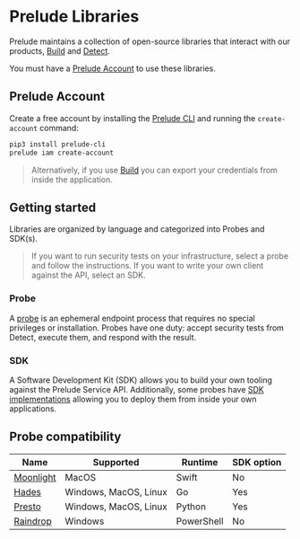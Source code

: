 # Prelude Libraries

Prelude maintains a collection of open-source libraries that interact with our products, [Build](https://docs.prelude.org/docs/build) and [Detect](https://docs.prelude.org/docs/the-basics).

You must have a [Prelude Account](https://docs.prelude.org/docs/prelude-account) to use these libraries. 

## Prelude Account

Create a free account by installing the [Prelude CLI](https://docs.prelude.org/docs/prelude-cli) and running the ``create-account`` command:
```bash
pip3 install prelude-cli
prelude iam create-account
```

> Alternatively, if you use [Build](https://build.preludesecurity.com) you can export your credentials from inside the application.

## Getting started

Libraries are organized by language and categorized into Probes and SDK(s).

> If you want to run security tests on your infrastructure, select a probe and follow the instructions. If you want to write your own client against the API, select an SDK.

### Probe

A [probe](https://docs.prelude.org/docs/probes) is an ephemeral endpoint process that requires no special privileges or installation. Probes have one duty: accept security tests from Detect, execute them, and respond with the result.

### SDK

A Software Development Kit (SDK) allows you to build your own tooling against the Prelude Service API. Additionally, some probes have [SDK implementations](https://docs.prelude.org/docs/probes#sdk-probes) allowing you to deploy them from inside your own applications.

## Probe compatibility 

| Name  | Supported | Runtime | SDK option
| ------------- | ------------- | ------------- | -------------
| [Moonlight](https://github.com/preludeorg/libraries/tree/master/swift/probe) | MacOS | Swift | No
| [Hades](https://github.com/preludeorg/libraries/tree/master/go/probe) | Windows, MacOS, Linux | Go | Yes
| [Presto](https://github.com/preludeorg/libraries/tree/master/python/probe) | Windows, MacOS, Linux | Python | Yes
| [Raindrop](https://github.com/preludeorg/libraries/tree/master/powershell/probe) | Windows | PowerShell | No

